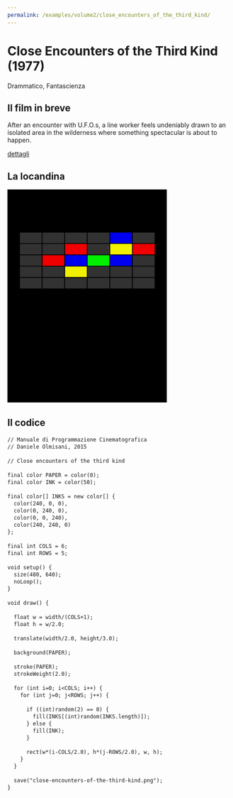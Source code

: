 ```yaml
---
permalink: /examples/volume2/close_encounters_of_the_third_kind/
---
```

# Close Encounters of the Third Kind (1977)

Drammatico, Fantascienza

## Il film in breve
After an encounter with U.F.O.s, a line worker feels undeniably drawn to an isolated area in the wilderness where something spectacular is about to happen.

[dettagli](https://www.imdb.com/title/tt0075860/)

## La locandina
<img src="close-encounters-of-the-third-kind.png"  width="360px" title="Close Encounters of the Third Kind">


## Il codice
```processing
// Manuale di Programmazione Cinematografica
// Daniele Olmisani, 2015

// Close encounters of the third kind

final color PAPER = color(0);
final color INK = color(50);

final color[] INKS = new color[] {
  color(240, 0, 0),
  color(0, 240, 0),
  color(0, 0, 240),
  color(240, 240, 0)
};

final int COLS = 6;
final int ROWS = 5;

void setup() {
  size(480, 640);
  noLoop();
}

void draw() {
  
  float w = width/(COLS+1);
  float h = w/2.0;
  
  translate(width/2.0, height/3.0);
  
  background(PAPER);
  
  stroke(PAPER);
  strokeWeight(2.0);
  
  for (int i=0; i<COLS; i++) {
    for (int j=0; j<ROWS; j++) {
      
      if ((int)random(2) == 0) {
        fill(INKS[(int)random(INKS.length)]);
      } else {
        fill(INK);
      }

      rect(w*(i-COLS/2.0), h*(j-ROWS/2.0), w, h);
    }
  }
  
  save("close-encounters-of-the-third-kind.png");
}
```
